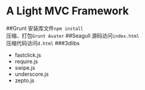 # A Light MVC Framework
##Grunt
安装库文件`npm install`<br/>
压缩、打包`Grunt Avater`
##Seagull
源码访问`index.html`<br/>
压缩代码访问`d.html`
###3dlibs
* fastclick.js
* require.js
* swipe.js
* underscore.js
* zepto.js
